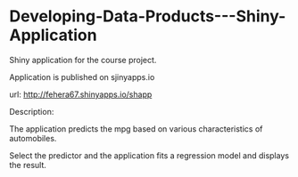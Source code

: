 # Developing-Data-Products---Shiny-Application

Shiny application for the course project. 

Application is published on sjinyapps.io

url:  http://fehera67.shinyapps.io/shapp

Description:

The application predicts the mpg based on various characteristics of automobiles.

Select the predictor and the application fits a regression model and displays the result.
